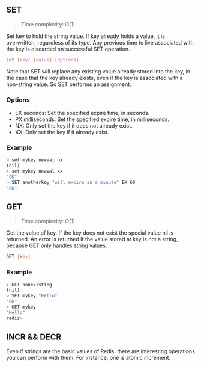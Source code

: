 ## SET

> Time complexity: O(1)

Set key to hold the string value. If key already holds a value, it is overwritten, regardless of its type. Any previous time to live associated with the key is discarded on successful SET operation.

```bash
set [key] [value] [options]
```

Note that SET will replace any existing value already stored into the key, in the case that the key already exists, even if the key is associated with a non-string value. So SET performs an assignment.

### Options

- EX seconds: Set the specified expire time, in seconds.
- PX milliseconds: Set the specified expire time, in milliseconds.
- NX: Only set the key if it does not already exist.
- XX: Only set the key if it already exist.

### Example

```bash
> set mykey newval nx
(nil)
> set mykey newval xx
"OK"
> SET anotherkey "will expire in a minute" EX 60
"OK"
```

## GET
 
> Time complexity: O(1)

Get the value of key. If the key does not exist the special value nil is returned. An error is returned if the value stored at key is not a string, because GET only handles string values.

```bash
GET [key]
```

### Example

```bash
> GET nonexisting
(nil)
> SET mykey "Hello"
"OK"
> GET mykey
"Hello"
redis> 
```

## INCR && DECR

Even if strings are the basic values of Redis, there are interesting operations you can perform with them. For instance, one is atomic increment:
